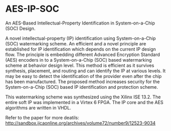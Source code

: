 # AES-IP-SOC
An AES-Based Intellectual-Property Identification in System-on-a-Chip (SOC) Design.

A novel intellectual-property (IP) identification using System-on-a-Chip (SOC) watermarking scheme. An efficient and a novel principle are established for IP identification which depends on the current IP design flow. The principle is embedding different Advanced Encryption Standard (AES) encoders in to a System-on-a-Chip (SOC) based watermarking scheme at behavior design level. This method is efficient as it survives synthesis, placement, and routing and can identify the IP at various levels. It may be easy to detect the identification of the provider even after the chip has been manufactured. The proposed method increases security for the System-on-a-Chip (SOC) based IP identification and protection scheme.

This watermarking scheme was synthesized using the Xilinx ISE 13.2. The entire soft IP was implemented in a Virtex 6 FPGA. The IP core and the AES algorithms are written in VHDL.


Refer to the paper for more deatils:
http://sandbox.ijcaonline.org/archives/volume72/number9/12523-9034
